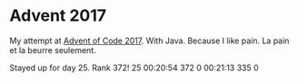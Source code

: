 # Advent 2017
My attempt at [Advent of Code 2017](http://adventofcode.com/2017). With Java. Because I like pain. La pain et la beurre seulement.

Stayed up for day 25. Rank 372!
 25   00:20:54    372      0   00:21:13    335      0
